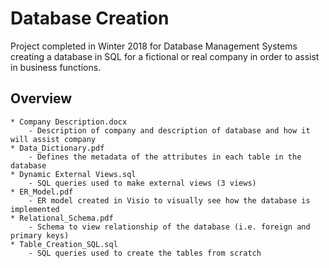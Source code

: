 # Database Creation

Project completed in Winter 2018 for Database Management Systems creating a database in SQL for a fictional or real company in order to assist in business functions.

## Overview
	* Company Description.docx
		- Description of company and description of database and how it will assist company
	* Data_Dictionary.pdf
		- Defines the metadata of the attributes in each table in the database
	* Dynamic External Views.sql
		- SQL queries used to make external views (3 views)
	* ER_Model.pdf
		- ER model created in Visio to visually see how the database is implemented
	* Relational_Schema.pdf
		- Schema to view relationship of the database (i.e. foreign and primary keys)
	* Table_Creation_SQL.sql
		- SQL queries used to create the tables from scratch
